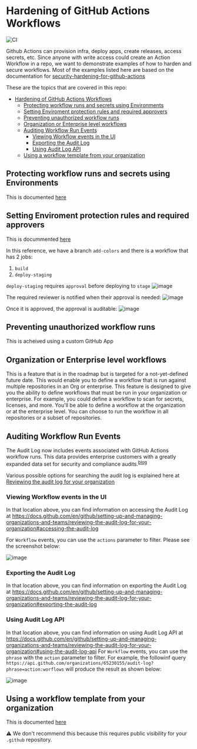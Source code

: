 # Hardening of GitHub Actions Workflows 

![CI](https://github.com/decyjphr-org/actions-demo/workflows/CI/badge.svg)

Github Actions can provision infra, deploy apps, create releases, access secrets, etc. Since anyone with write access could create an Action Workflow in a repo, we want to demonstrate examples of how to harden and secure workflows. Most of the examples listed here are based on the documentation for [security-hardening-for-github-actions](https://docs.github.com/en/actions/learn-github-actions/security-hardening-for-github-actions) 

These are the topics that are covered in this repo:

- [Hardening of GitHub Actions Workflows](#hardening-of-github-actions-workflows)
  - [Protecting workflow runs and secrets using Environments](#protecting-workflow-runs-and-secrets-using-environments)
  - [Setting Enviroment protection rules and required approvers](#setting-enviroment-protection-rules-and-required-approvers)
  - [Preventing unauthorized workflow runs](#preventing-unauthorized-workflow-runs)
  - [Organization or Enterprise level workflows](#organization-or-enterprise-level-workflows)
  - [Auditing Workflow Run Events](#auditing-workflow-run-events)
    - [Viewing Workflow events in the UI](#viewing-workflow-events-in-the-ui)
    - [Exporting the Audit Log](#exporting-the-audit-log)
    - [Using Audit Log API](#using-audit-log-api)
  - [Using a workflow template from your organization](#using-a-workflow-template-from-your-organization)

## Protecting workflow runs and secrets using Environments

This is documented [here]()

## Setting Enviroment protection rules and required approvers

This is docummented [here](https://docs.github.com/en/actions/reference/environments)

In this reference, we have a branch `add-colors` and there is a workflow that has 2 jobs:
1. `build`
2. `deploy-staging`

`deploy-staging` requires `approval` before deploying to `stage`
![image](https://user-images.githubusercontent.com/57544838/112863729-24f4b880-9085-11eb-9c4a-8cce3f073985.png)

The required reviewer is notified when their approval is needed:
![image](https://user-images.githubusercontent.com/57544838/112863824-405fc380-9085-11eb-811b-5eb1ca07f14a.png)

Once it is approved, the approval is auditable:
![image](https://user-images.githubusercontent.com/57544838/112864654-04792e00-9086-11eb-97a0-f350356235f4.png)


## Preventing unauthorized workflow runs

This is acheived using a custom GitHub App

## Organization or Enterprise level workflows

This is a feature that is in the roadmap but is targeted for a not-yet-defined future date. This would enable you to define a workflow that is run against multiple repositories in an Org or enterprise. This feature is designed to give you the ability to define workflows that must be run in your organization or enterprise. For example, you could define a workflow to scan for secrets, licenses, and more. You'll be able to define a workflow at the organization or at the enterprise level. You can choose to run the workflow in all repositories or a subset of repositories.

## Auditing Workflow Run Events

The Audit Log now includes events associated with GitHub Actions workflow runs. This data provides enterprise customers with a greatly expanded data set for security and compliance audits.<sup>[blog](https://github.blog/changelog/2021-02-23-github-actions-workflow-run-events-are-now-included-in-the-audit-log/)</sup>

Various possible options for searching the audit log is explained here at [Reviewing the audit log for your organization
](https://docs.github.com/en/github/setting-up-and-managing-organizations-and-teams/reviewing-the-audit-log-for-your-organization#searching-the-audit-log)

### Viewing Workflow events in the UI

In that location above, you can find information on accessing the Audit Log at https://docs.github.com/en/github/setting-up-and-managing-organizations-and-teams/reviewing-the-audit-log-for-your-organization#accessing-the-audit-log

For `Workflow` events, you can use the `actions` parameter to filter. Please see the screenshot below:

![image](https://user-images.githubusercontent.com/57544838/112735417-2c4f8100-8f22-11eb-8f18-63de02df0c09.png)


### Exporting the Audit Log

In that location above, you can find information on exporting the  Audit Log at https://docs.github.com/en/github/setting-up-and-managing-organizations-and-teams/reviewing-the-audit-log-for-your-organization#exporting-the-audit-log

### Using Audit Log API

In that location above, you can find information on using Audit Log API at https://docs.github.com/en/github/setting-up-and-managing-organizations-and-teams/reviewing-the-audit-log-for-your-organization#using-the-audit-log-api
For `Workflow` events, you can use the `phrase`  with the `action` parameter to filter. For example, the followinf query `https://api.github.com/organizations/65230155/audit-log?phrase=action:worflows` will produce the result as shown below:

![image](https://user-images.githubusercontent.com/57544838/112736273-de3d7c00-8f27-11eb-9228-e7fff8713d78.png)

## Using a workflow template from your organization

This is documented [here](https://docs.github.com/en/actions/learn-github-actions/sharing-workflows-with-your-organization#using-a-workflow-template-from-your-organization)

:warning: We don't recommend this because this requires public visibility for your `.github` repository.
